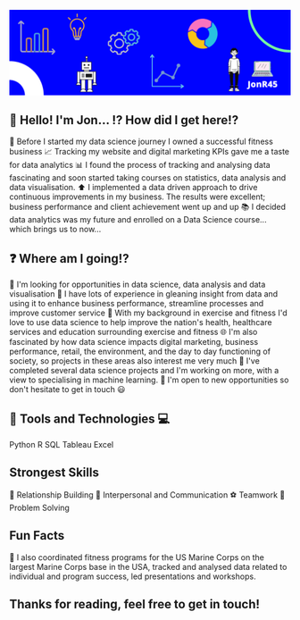 ![Jon GitHub profile page image](https://github.com/JonR45/JonR45/blob/master/Images/GitHub%20Profile.png)

## 👋 Hello! I'm Jon... :interrobang: How did I get here!?
:runner: Before I started my data science journey I owned a successful fitness business
:chart_with_upwards_trend: Tracking my website and digital marketing KPIs gave me a taste for data analytics
:bar_chart: I found the process of tracking and analysing data fascinating and soon started taking courses on statistics, data analysis and data visualisation. 
:arrow_up: I implemented a data driven approach to drive continuous improvements in my business. The results were excellent; business performance and client achievement went up and up
:books: I decided data analytics was my future and enrolled on a Data Science course... which brings us to now...

## :question: Where am I going!?
:loudspeaker: I'm looking for opportunities in data science, data analysis and data visualisation
:briefcase: I have lots of experience in gleaning insight from data and using it to enhance business performance, streamline processes and improve customer service 
:hospital: With my background in exercise and fitness I'd love to use data science to help improve the nation's health, healthcare services and education surrounding exercise and fitness
:globe_with_meridians: I'm also fascinated by how data science impacts digital marketing, business performance, retail, the environment, and the day to day functioning of society, so projects in these areas also interest me very much
:mag_right: I've completed several data science projects and I'm working on more, with a view to specialising in machine learning.
:email: I'm open to new opportunities so don't hesitate to get in touch :smiley:

## :wrench: Tools and Technologies :computer:
Python
R
SQL
Tableau
Excel

## Strongest Skills
:busts_in_silhouette: Relationship Building
:speech_balloon: Interpersonal and Communication
:soccer: Teamwork
:1234: Problem Solving

## Fun Facts
:muscle: I also coordinated fitness programs for the US Marine Corps on the largest Marine Corps base in the USA, tracked and analysed data related to individual and program success, led presentations and workshops.


## Thanks for reading, feel free to get in touch! 


<!--
**JonR45/JonR45** is a ✨ _special_ ✨ repository because its `README.md` (this file) appears on your GitHub profile.

Here are some ideas to get you started:

- 🔭 I’m currently working on ...
- 🌱 I’m currently learning ...
- 👯 I’m looking to collaborate on ...
- 🤔 I’m looking for help with ...
- 💬 Ask me about ...
- 📫 How to reach me: ...
- 😄 Pronouns: ...
- ⚡ Fun fact: ...
-->
